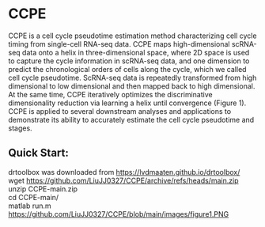 # CCPE
CCPE is a cell cycle pseudotime estimation method characterizing cell cycle timing from single-cell RNA-seq data. CCPE maps high-dimensional scRNA-seq data onto a helix in three-dimensional space, where 2D space is used to capture the cycle information in scRNA-seq data, and one dimension to predict the chronological orders of cells along the cycle, which we called cell cycle pseudotime. ScRNA-seq data is repeatedly transformed from high dimensional to low dimensional and then mapped back to high dimensional. At the same time, CCPE iteratively optimizes the discriminative dimensionality reduction via learning a helix until convergence (Figure 1). CCPE is applied to several downstream analyses and applications to demonstrate its ability to accurately estimate the cell cycle pseudotime and stages.<br/>

## Quick Start:<br/>
drtoolbox was downloaded from https://lvdmaaten.github.io/drtoolbox/<br/>
wget https://github.com/LiuJJ0327/CCPE/archive/refs/heads/main.zip<br/>
unzip CCPE-main.zip<br/>
cd CCPE-main/<br/>
matlab run.m<br/>
https://github.com/LiuJJ0327/CCPE/blob/main/images/figure1.PNG
